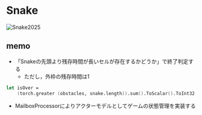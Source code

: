 # Snake
![Snake2025](https://github.com/user-attachments/assets/d0ac4865-04af-48b6-8b49-829c24247c6e)

## memo

- 「Snakeの先頭より残存時間が長いセルが存在するかどうか」で終了判定する
  -  ただし，外枠の残存時間は1
```fs
let isOver =
    (torch.greater (obstacles, snake.length)).sum().ToScalar().ToInt32() > 0
```

- MailboxProcessorによりアクターモデルとしてゲームの状態管理を実装する
